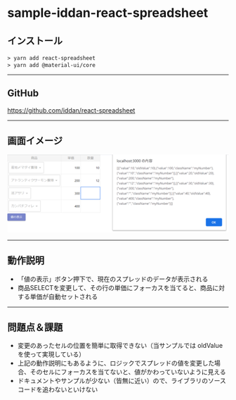 # sample-iddan-react-spreadsheet

## インストール

```
> yarn add react-spreadsheet
> yarn add @material-ui/core
```

---

## GitHub

https://github.com/iddan/react-spreadsheet

---

## 画面イメージ

![Image01](./Image01.png)

---

## 動作説明

- 「値の表示」ボタン押下で、現在のスプレッドのデータが表示される
- 商品SELECTを変更して、その行の単価にフォーカスを当てると、商品に対する単価が自動セットされる

---

## 問題点＆課題

- 変更のあったセルの位置を簡単に取得できない（当サンプルでは oldValue を使って実現している）
- 上記の動作説明にもあるように、ロジックでスプレッドの値を変更した場合、そのセルにフォーカスを当てないと、値がかわっていないように見える
- ドキュメントやサンプルが少ない（皆無に近い）ので、ライブラリのソースコードを追わないといけない